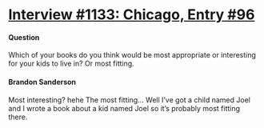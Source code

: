 # [Interview #1133: Chicago, Entry #96](https://www.theoryland.com/intvmain.php?i=1133#96)

#### Question

Which of your books do you think would be most appropriate or interesting for your kids to live in? Or most fitting.

#### Brandon Sanderson

Most interesting? hehe The most fitting… Well I’ve got a child named Joel and I wrote a book about a kid named Joel so it’s probably most fitting there.


